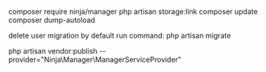 composer require ninja/manager
php artisan storage:link
composer update
composer dump-autoload

delete user migration by default
run command:
php artisan migrate

php artisan vendor:publish --provider="Ninja\Manager\ManagerServiceProvider"
